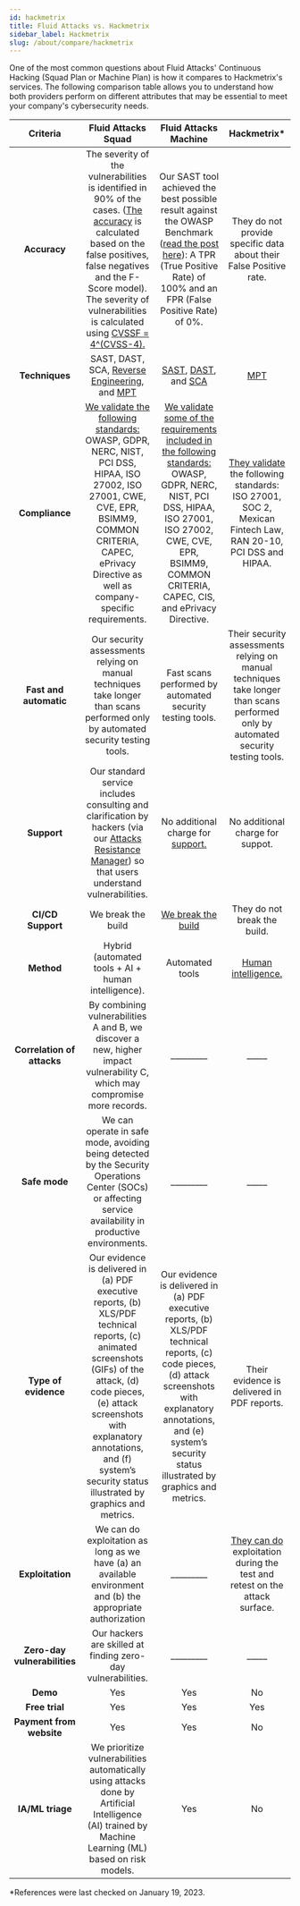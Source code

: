 ```yaml
---
id: hackmetrix
title: Fluid Attacks vs. Hackmetrix
sidebar_label: Hackmetrix
slug: /about/compare/hackmetrix
---
```


One of the most common questions
about Fluid Attacks' Continuous Hacking
(Squad Plan or Machine Plan)
is how it compares to Hackmetrix's services.
The following comparison table
allows you to understand
how both providers perform on different attributes
that may be essential to meet your company's cybersecurity needs.

|         **Criteria**         |                                                                                                                                               **Fluid Attacks  Squad**                                                                                                                                              |                                                                                                                            **Fluid Attacks Machine**                                                                                                                           |                                                                                                             **Hackmetrix***                                                                                                             |
|:----------------------------:|:-------------------------------------------------------------------------------------------------------------------------------------------------------------------------------------------------------------------------------------------------------------------------------------------------------------------:|:------------------------------------------------------------------------------------------------------------------------------------------------------------------------------------------------------------------------------------------------------------------------------:|:---------------------------------------------------------------------------------------------------------------------------------------------------------------------------------------------------------------------------------------:|
| **Accuracy**                 | The severity of the vulnerabilities is  identified in 90% of the cases. ([The  accuracy](/about/sla/accuracy/) is calculated based on the false  positives, false negatives and the F-Score  model). The severity of vulnerabilities is  calculated using [CVSSF = 4^(CVSS-4).](/about/faq/#adjustment-by-severity) | Our SAST tool achieved the best possible  result against the OWASP Benchmark  ([read the post here](https://fluidattacks.com/blog/owasp-benchmark-fluid-attacks/)): A TPR (True Positive  Rate) of 100% and an FPR (False Positive  Rate) of 0%.                               | They do not provide specific data about their False Positive rate.                                                                                                                                                                      |
| **Techniques**               | SAST, DAST, SCA, [Reverse Engineering](https://fluidattacks.com/categories/re/), and [MPT](https://fluidattacks.com/categories/re/)                                                                                                                                                                                 | [SAST](https://fluidattacks.com/categories/sast/), [DAST](https://fluidattacks.com/categories/sast/),  and [SCA](https://fluidattacks.com/categories/sca/)                                                                                                                     | [MPT](https://www.hackmetrix.com/ethical-hacking)                                                                                                                                                                                       |
| **Compliance**               | [We validate the following standards:](https://docs.fluidattacks.com/criteria/compliance/)  OWASP, GDPR, NERC, NIST, PCI DSS,  HIPAA, ISO 27002, ISO 27001, CWE, CVE,  EPR, BSIMM9, COMMON CRITERIA,  CAPEC, ePrivacy Directive as well as  company-specific requirements.                                          | [We validate some of the requirements  included in the following standards:](https://docs.fluidattacks.com/criteria/compliance/) OWASP, GDPR, NERC, NIST, PCI DSS,  HIPAA, ISO 27001, ISO 27002, CWE, CVE,  EPR, BSIMM9, COMMON CRITERIA,  CAPEC, CIS, and ePrivacy Directive. | [They validate](https://blog.hackmetrix.com/elige-el-framework-de-ciberseguridad-adecuado-para-tu-startup-y-sal-a-conquistar-el-mercado/) the following standards: ISO 27001, SOC 2, Mexican Fintech Law, RAN 20-10, PCI DSS and HIPAA. |
| **Fast and automatic**       | Our security assessments relying on manual techniques take longer than scans performed only by automated security testing tools.                                                                                                                                                                                    | Fast scans performed by automated security testing tools.                                                                                                                                                                                                                      | Their security assessments relying on manual techniques take longer than scans performed only by automated security testing tools.                                                                                                      |
| **Support**                  | Our standard service includes consulting  and clarification by hackers (via our  [Attacks Resistance Manager](https://docs.fluidattacks.com/machine/web/arm)) so that users  understand vulnerabilities.                                                                                                            | No additional charge for [support.](/machine/web/support/live-chat)                                                                                                                                                                                                            | No additional charge for suppot.                                                                                                                                                                                                        |
| **CI/CD Support**            | We break the build                                                                                                                                                                                                                                                                                                  | [We break the build](https://fluidattacks.com/solutions/devsecops/)                                                                                                                                                                                                            | They do not break the build.                                                                                                                                                                                                            |
| **Method**                   | Hybrid (automated tools + AI + human   intelligence).                                                                                                                                                                                                                                                               | Automated tools                                                                                                                                                                                                                                                                | [Human intelligence.](https://www.hackmetrix.com/ethical-hacking)                                                                                                                                                                       |
| **Correlation of attacks**   | By combining vulnerabilities A and B, we   discover a new, higher impact   vulnerability C, which may compromise   more records.                                                                                                                                                                                    | _________                                                                                                                                                                                                                                                                      | _____                                                                                                                                                                                                                                   |
| **Safe mode**                | We can operate in safe mode, avoiding   being detected by the Security   Operations Center (SOCs) or affecting   service availability in productive   environments.                                                                                                                                                 | _________                                                                                                                                                                                                                                                                      | _____                                                                                                                                                                                                                                   |
| **Type of evidence**         | Our evidence is delivered in (a) PDF   executive reports, (b) XLS/PDF technical   reports, (c) animated screenshots (GIFs)   of the attack, (d) code pieces, (e) attack   screenshots with explanatory annotations,   and (f) system’s security status illustrated   by graphics and metrics.                       | Our evidence is delivered in (a) PDF executive reports, (b) XLS/PDF technical reports, (c) code pieces, (d) attack screenshots with explanatory annotations, and (e) system’s security status illustrated by graphics and metrics.                                             | Their evidence is delivered in PDF reports.                                                                                                                                                                                             |
| **Exploitation**             | We can do exploitation as long as we   have (a) an available environment and   (b) the appropriate authorization                                                                                                                                                                                                    | _________                                                                                                                                                                                                                                                                      | [They can do](https://www.hackmetrix.com/ethical-hacking) exploitation during the test and retest on the attack surface.                                                                                                                |
| **Zero-day vulnerabilities** | Our hackers are skilled at finding   zero-day vulnerabilities.                                                                                                                                                                                                                                                      | _________                                                                                                                                                                                                                                                                      | _____                                                                                                                                                                                                                                   |
| **Demo**                     | Yes                                                                                                                                                                                                                                                                                                                 | Yes                                                                                                                                                                                                                                                                            | No                                                                                                                                                                                                                                      |
| **Free trial**               | Yes                                                                                                                                                                                                                                                                                                                 | Yes                                                                                                                                                                                                                                                                            | Yes                                                                                                                                                                                                                                     |
| **Payment from website**     | Yes                                                                                                                                                                                                                                                                                                                 | Yes                                                                                                                                                                                                                                                                            | No                                                                                                                                                                                                                                      |
| **IA/ML triage**             | We prioritize vulnerabilities automatically using  attacks done by Artificial Intelligence (AI) trained by Machine Learning (ML) based on risk models.                                                                                                                                                          | Yes                                                                                                                                                                                                                                                                            | No                                                                                                                                                                                                                                      |

*References were last checked on January 19, 2023.

